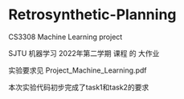 # Retrosynthetic-Planning
CS3308 Machine Learning project

SJTU 机器学习 2022年第二学期 课程 的 大作业

实验要求见 Project_Machine_Learning.pdf

本次实验代码初步完成了task1和task2的要求
